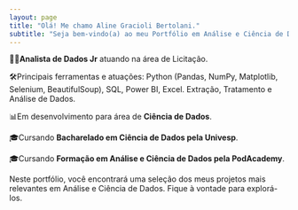 ```yaml
---
layout: page
title: "Olá! Me chamo Aline Gracioli Bertolani."
subtitle: "Seja bem-vindo(a) ao meu Portfólio em Análise e Ciência de Dados"
---
```


👩‍💻**Analista de Dados Jr** atuando na área de Licitação.

🛠️Principais ferramentas e atuações: Python (Pandas, NumPy, Matplotlib, Selenium, BeautifulSoup), SQL, Power BI, Excel. Extração, Tratamento e Análise de Dados.

📊Em desenvolvimento para área de **Ciência de Dados**.

🎓Cursando **Bacharelado em Ciência de Dados pela Univesp**.  

🎓Cursando **Formação em Análise e Ciência de Dados pela PodAcademy**.

Neste portfólio, você encontrará uma seleção dos meus projetos mais relevantes em Análise e Ciência de Dados. Fique à vontade para explorá-los.

